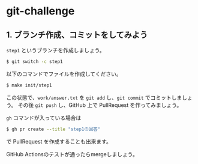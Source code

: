 # git-challenge

## 1. ブランチ作成、コミットをしてみよう

`step1` というブランチを作成しましょう。

```sh
$ git switch -c step1
```

以下のコマンドでファイルを作成してください。

```sh
$ make init/step1
```

この状態で、`work/answer.txt` を `git add` し、`git commit` でコミットしましょう。
その後 `git push` し、GitHub 上で PullRequest を作ってみましょう。

`gh` コマンドが入っている場合は

```sh
$ gh pr create --title "step1の回答"
```

で PullRequest を作成することも出来ます。

GitHub Actionsのテストが通ったらmergeしましょう。
